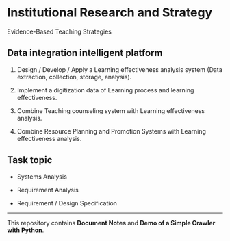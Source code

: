 # Institutional Research and Strategy

Evidence-Based Teaching Strategies

## Data integration intelligent platform

1. Design / Develop / Apply a Learning effectiveness analysis system (Data extraction, collection, storage, analysis).

2. Implement a digitization data of Learning process and learning effectiveness.

3. Combine Teaching counseling system with Learning effectiveness analysis.

4. Combine Resource Planning and Promotion Systems with Learning effectiveness analysis.

## Task topic

* Systems Analysis

* Requirement Analysis

* Requirement / Design Specification

---

This repository contains **Document Notes** and **Demo of a Simple Crawler with Python**.
